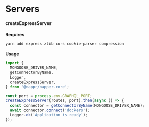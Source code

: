 # Servers

#### createExpressServer

**Requires**

```bash
yarn add express zlib cors cookie-parser compression
```

**Usage**

```javascript
import {
  MONGOOSE_DRIVER_NAME,
  getConnectorByName,
  Logger,
  createExpressServer,
} from '@nappr/napper-core';

const port = process.env.GRAPHQL_PORT;
createExpressServer(routes, port).then(async () => {
  const connector = getConnectorByName(MONGOOSE_DRIVER_NAME);
  await connector.connect('dockers');
  Logger.ok(`Application is ready`);
});
```
